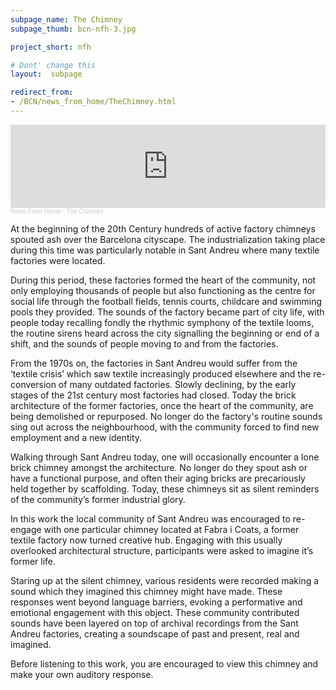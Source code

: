 ```yaml
---
subpage_name: The Chimney
subpage_thumb: bcn-nfh-3.jpg

project_short: nfh

# Dont' change this
layout:  subpage

redirect_from:
- /BCN/news_from_home/TheChimney.html
---
```

<iframe width="100%" height="133" scrolling="no" frameborder="no" allow="autoplay" src="https://w.soundcloud.com/player/?url=https%3A//api.soundcloud.com/tracks/1151786077&color=%23ff5500&auto_play=false&hide_related=true&show_comments=true&show_user=true&show_reposts=false&show_teaser=true"></iframe><div style="font-size: 10px; color: #cccccc;line-break: anywhere;word-break: normal;overflow: hidden;white-space: nowrap;text-overflow: ellipsis; font-family: Interstate,Lucida Grande,Lucida Sans Unicode,Lucida Sans,Garuda,Verdana,Tahoma,sans-serif;font-weight: 100;"><a href="https://soundcloud.com/news_from_home" title="News From Home" target="_blank" style="color: #cccccc; text-decoration: none;">News From Home</a> · <a href="https://soundcloud.com/news_from_home/the-chimney" title="The Chimney" target="_blank" style="color: #cccccc; text-decoration: none;">The Chimney</a></div>

At the beginning of the 20th Century hundreds of active factory chimneys spouted ash over the Barcelona cityscape. The industrialization taking place during this time was particularly notable in Sant Andreu where many textile factories were located.

During this period, these factories formed the heart of the community, not only employing thousands of people but also functioning as the centre for social life through the football fields, tennis courts, childcare and swimming pools they provided. The sounds of the factory became part of city life, with people today recalling fondly the rhythmic symphony of the textile looms, the routine sirens heard across the city signalling the beginning or end of a shift, and the sounds of people moving to and from the factories.

From the 1970s on, the factories in Sant Andreu would suffer from the ‘textile crisis’ which saw textile increasingly produced elsewhere and the re-conversion of many outdated factories. Slowly declining, by the early stages of the 21st century most factories had closed. Today the brick architecture of the former factories, once the heart of the community, are being demolished or repurposed. No longer do the factory's routine sounds sing out across the neighbourhood, with the community forced to find new employment and a new identity.

Walking through Sant Andreu today, one will occasionally encounter a lone brick chimney amongst the architecture. No longer do they spout ash or have a functional purpose, and often their aging bricks are precariously held together by scaffolding. Today, these chimneys sit as silent reminders of the community’s former industrial glory.

In this work the local community of Sant Andreu was encouraged to re-engage with one particular chimney located at Fabra i Coats, a former textile factory now turned creative hub. Engaging with this usually overlooked architectural structure, participants were asked to imagine it’s former life.

Staring up at the silent chimney, various residents were recorded making a sound which they imagined this chimney might have made. These responses went beyond language barriers, evoking a performative and emotional engagement with this object. These community contributed sounds have been layered on top of archival recordings from the Sant Andreu factories, creating a soundscape of past and present, real and imagined.

Before listening to this work, you are encouraged to view this chimney and make your own auditory response.
